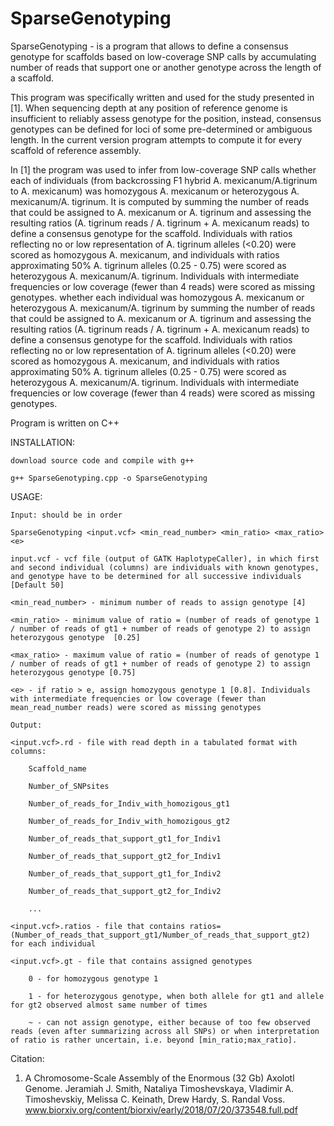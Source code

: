 # SparseGenotyping
SparseGenotyping - is a program that allows to define a consensus genotype for scaffolds based on low-coverage SNP calls by accumulating number of reads that support one or another genotype across the length of a scaffold.

This program was specifically written and used for the study presented in [1]. When sequencing depth at any position of reference genome is insufficient to reliably assess genotype for the position, instead, consensus genotypes can be defined for loci of some pre-determined or ambiguous length. In the current version program attempts to compute it for every scaffold of reference assembly.

In [1] the program was used to infer from low-coverage SNP calls whether each of individuals (from backcrossing F1 hybrid A. mexicanum/A.tigrinum to A. mexicanum) was homozygous A. mexicanum or heterozygous A. mexicanum/A. tigrinum. It is computed by summing the number of reads that could be assigned to A. mexicanum or A. tigrinum and assessing the resulting ratios (A. tigrinum reads / A. tigrinum + A. mexicanum reads) to define a consensus genotype for the scaffold. Individuals with ratios reflecting no or low representation of A. tigrinum alleles (<0.20) were scored as homozygous A. mexicanum, and individuals with ratios approximating 50% A. tigrinum alleles (0.25 - 0.75) were scored as heterozygous A. mexicanum/A. tigrinum. Individuals with intermediate frequencies or low coverage (fewer than 4 reads) were scored as missing genotypes. whether each individual was homozygous A. mexicanum or heterozygous A. mexicanum/A. tigrinum by summing the number of reads that could be assigned to A. mexicanum or A. tigrinum and assessing the resulting ratios (A. tigrinum reads / A. tigrinum + A. mexicanum reads) to define a consensus genotype for the scaffold. Individuals with ratios reflecting no or low representation of A. tigrinum alleles (<0.20) were scored as homozygous A. mexicanum, and individuals with ratios approximating 50% A. tigrinum alleles (0.25 - 0.75) were scored as heterozygous A. mexicanum/A. tigrinum. Individuals with intermediate frequencies or low coverage (fewer than 4 reads) were scored as missing genotypes.

Program is written on C++

INSTALLATION:

    download source code and compile with g++

    g++ SparseGenotyping.cpp -o SparseGenotyping

USAGE:

    Input: should be in order
    
    SparseGenotyping <input.vcf> <min_read_number> <min_ratio> <max_ratio> <e>
    
    input.vcf - vcf file (output of GATK HaplotypeCaller), in which first and second individual (columns) are individuals with known genotypes, and genotype have to be determined for all successive individuals [Default 50]
    
    <min_read_number> - minimum number of reads to assign genotype [4]
    
    <min_ratio> - minimum value of ratio = (number of reads of genotype 1 / number of reads of gt1 + number of reads of genotype 2) to assign heterozygous genotype  [0.25]
    
    <max_ratio> - maximum value of ratio = (number of reads of genotype 1 / number of reads of gt1 + number of reads of genotype 2) to assign heterozygous genotype [0.75]
    
    <e> - if ratio > e, assign homozygous genotype 1 [0.8]. Individuals with intermediate frequencies or low coverage (fewer than mean_read_number reads) were scored as missing genotypes

    Output:
    
    <input.vcf>.rd - file with read depth in a tabulated format with columns:
    
        Scaffold_name  
        
        Number_of_SNPsites  
        
        Number_of_reads_for_Indiv_with_homozigous_gt1
        
        Number_of_reads_for_Indiv_with_homozigous_gt2
        
        Number_of_reads_that_support_gt1_for_Indiv1
        
        Number_of_reads_that_support_gt2_for_Indiv1
        
        Number_of_reads_that_support_gt1_for_Indiv2
        
        Number_of_reads_that_support_gt2_for_Indiv2
        
        ...
        
    <input.vcf>.ratios - file that contains ratios=(Number_of_reads_that_support_gt1/Number_of_reads_that_support_gt2) for each individual
    
    <input.vcf>.gt - file that contains assigned genotypes
    
        0 - for homozygous genotype 1
        
        1 - for heterozygous genotype, when both allele for gt1 and allele for gt2 observed almost same number of times
        
        ~ - can not assign genotype, either because of too few observed reads (even after summarizing across all SNPs) or when interpretation of ratio is rather uncertain, i.e. beyond [min_ratio;max_ratio].

Citation:

1. A Chromosome-Scale Assembly of the Enormous (32 Gb) Axolotl Genome. Jeramiah J. Smith, Nataliya Timoshevskaya, Vladimir A. Timoshevskiy, Melissa C. Keinath, Drew Hardy, S. Randal Voss. www.biorxiv.org/content/biorxiv/early/2018/07/20/373548.full.pdf
